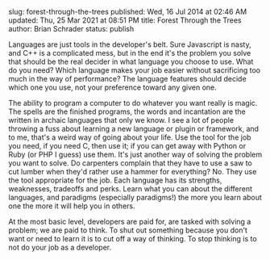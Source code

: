 slug: forest-through-the-trees
published: Wed, 16 Jul 2014 at 02:46 AM
updated: Thu, 25 Mar 2021 at 08:51 PM
title: Forest Through the Trees
author: Brian Schrader
status: publish

Languages are just tools in the developer's belt. Sure Javascript is nasty, and C++ is  a complicated mess, but in the end it's the problem you solve that should be the real decider in what language you choose to use. What do you need? Which language makes your job easier without sacrificing too much in the way of performance? The language features should decide which one you use, not your preference toward any given one.

The ability to program a computer to do whatever you want really is magic. The spells are the finished programs, the words and incantation are the written in archaic languages that only we know. I see a lot of people throwing a fuss about learning a new language or plugin or framework, and to me, that's a weird way of going about your life. Use the tool for the job you need, if you need C, then use it; if you can get away with Python or Ruby (or PHP I guess) use them. It's just another way of solving the problem you want to solve. Do carpenters complain that they have to use a saw to cut lumber when they'd rather use a hammer for everything? No. They use the tool appropriate for the job. Each language has its strengths, weaknesses, tradeoffs and perks. Learn what you can about the different languages, and paradigms (especially paradigms!) the more you learn about one the more it will help you in others.

At the most basic level, developers are paid for, are tasked with solving a problem; we are paid to think. To shut out something because you don't want or need to learn it is to cut off a way of thinking. To stop thinking is to not do your job as a developer.